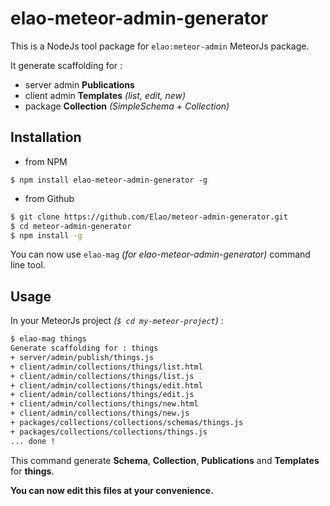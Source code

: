# elao-meteor-admin-generator

This is a NodeJs tool package for `elao:meteor-admin` MeteorJs package.

It generate scaffolding for :
- server admin **Publications**
- client admin **Templates** *(list, edit, new)*
- package **Collection** *(SimpleSchema + Collection)*

## Installation
- from NPM 
```
$ npm install elao-meteor-admin-generator -g
```

- from Github
```sh
$ git clone https://github.com/Elao/meteor-admin-generator.git
$ cd meteor-admin-generator
$ npm install -g
```
You can now use `elao-mag` *(for elao-meteor-admin-generator)* command line tool.

## Usage
In your MeteorJs project *(`$ cd my-meteor-project`)* :
```sh
$ elao-mag things
Generate scaffolding for : things
+ server/admin/publish/things.js
+ client/admin/collections/things/list.html
+ client/admin/collections/things/list.js
+ client/admin/collections/things/edit.html
+ client/admin/collections/things/edit.js
+ client/admin/collections/things/new.html
+ client/admin/collections/things/new.js
+ packages/collections/collections/schemas/things.js
+ packages/collections/collections/things.js
... done !
```
This command generate **Schema**, **Collection**, **Publications** and **Templates** for **things**.

**You can now edit this files at your convenience.**
